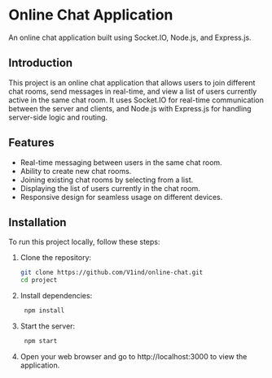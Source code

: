 # Online Chat Application

An online chat application built using Socket.IO, Node.js, and Express.js.

## Introduction

This project is an online chat application that allows users to join different chat rooms, send messages in real-time, and view a list of users currently active in the same chat room. It uses Socket.IO for real-time communication between the server and clients, and Node.js with Express.js for handling server-side logic and routing.

## Features

- Real-time messaging between users in the same chat room.
- Ability to create new chat rooms.
- Joining existing chat rooms by selecting from a list.
- Displaying the list of users currently in the chat room.
- Responsive design for seamless usage on different devices.

## Installation

To run this project locally, follow these steps:

1. Clone the repository:

   ```bash
   git clone https://github.com/V1ind/online-chat.git
   cd project
   ```

2. Install dependencies:
   ```bash
   	npm install
   ```
3. Start the server:
   ```bash
   	npm start
   ```
	 
4. Open your web browser and go to http://localhost:3000 to view the application.
